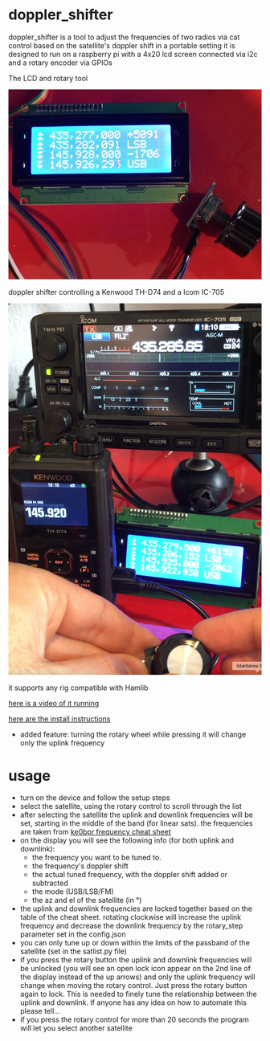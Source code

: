 # doppler_shifter 


doppler_shifter is a tool to adjust the frequencies of two radios via cat control based on the satellite's doppler shift in a portable setting
it is designed to run on a raspberry pi with a 4x20 lcd screen connected via i2c and a rotary encoder via GPIOs

The LCD and rotary tool

![lcd and rotary tool](./lcd.jpg?raw=true "lcd and rotary tool")

doppler shifter controlling a Kenwood TH-D74 and a Icom IC-705

![running](./image1.png?raw=true "running")


it supports any rig compatible with Hamlib

[here is a video of it running](https://youtu.be/zTdj3pQJ4dA)

[here are the install instructions](https://github.com/giordyb/doppler_shifter/blob/5015b8ee5b41cb8cf3b3a181e51b40ee519a29c2/install.md)

* added feature: turning the rotary wheel while pressing it will change only the uplink frequency



# usage

* turn on the device and follow the setup steps
* select the satellite, using the rotary control to scroll through the list
* after selecting the satellite the uplink and downlink frequencies will be set, starting in the middle of the band (for linear sats). the frequencies are taken from [ke0bpr frequency cheat sheet](https://ke0pbr.wordpress.com/2018/12/31/my-frequency-cheat-sheet/)
* on the display you will see the following info (for both uplink and downlink):
    * the frequency you want to be tuned to.
    * the frequency's doppler shift
    * the actual tuned frequency, with the doppler shift added or subtracted
    * the mode (USB/LSB/FM)
    * the az and el of the satellite (in °)
* the uplink and downlink frequencies are locked together based on the table of the cheat sheet. rotating clockwise will increase the uplink frequency and decrease the downlink frequency by the rotary_step parameter set in the config.json
* you can only tune up or down within the limits of the passband of the satellite (set in the satlist.py file)
* if you press the rotary button the uplink and downlink frequencies will be unlocked (you will see an open lock icon appear on the 2nd line of the display instead of the up arrows) and only the uplink frequency will change when moving the rotary control. Just press the rotary button again to lock. This is needed to finely tune the relationship between the uplink and downlink. If anyone has any idea on how to automate this please tell...
* if you press the rotary control for more than 20 seconds the program will let you select another satellite